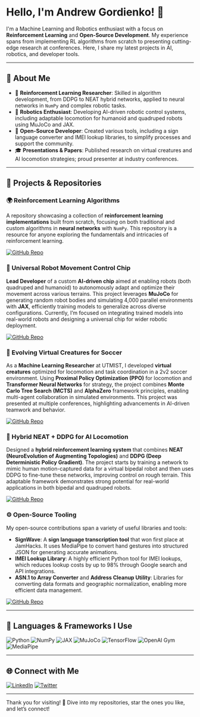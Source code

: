 # Hello, I'm Andrew Gordienko! 👋
I'm a Machine Learning and Robotics enthusiast with a focus on **Reinforcement Learning** and **Open-Source Development**. My experience spans from implementing RL algorithms from scratch to presenting cutting-edge research at conferences. Here, I share my latest projects in AI, robotics, and developer tools.

---

## 📘 About Me

- 🧠 **Reinforcement Learning Researcher**: Skilled in algorithm development, from DDPG to NEAT hybrid networks, applied to neural networks in `NumPy` and complex robotic tasks.
- 🤖 **Robotics Enthusiast**: Developing AI-driven robotic control systems, including adaptable locomotion for humanoid and quadruped robots using MuJoCo and JAX.
- 🔧 **Open-Source Developer**: Created various tools, including a sign language converter and IMEI lookup libraries, to simplify processes and support the community.
- 🎓 **Presentations & Papers**: Published research on virtual creatures and AI locomotion strategies; proud presenter at industry conferences.

---

## 🚀 Projects & Repositories

### 🌍 Reinforcement Learning Algorithms
A repository showcasing a collection of **reinforcement learning implementations** built from scratch, focusing on both traditional and custom algorithms in **neural networks** with `NumPy`. This repository is a resource for anyone exploring the fundamentals and intricacies of reinforcement learning.

[![GitHub Repo](https://img.shields.io/badge/GitHub-Repo-blue)](https://github.com/AndrewGordienko/RL-Algorithms)

### 🤖 Universal Robot Movement Control Chip
**Lead Developer** of a custom **AI-driven chip** aimed at enabling robots (both quadruped and humanoid) to autonomously adapt and optimize their movement across various terrains. This project leverages **MuJoCo** for generating random robot bodies and simulating 4,000 parallel environments with **JAX**, efficiently training models to generalize across diverse configurations. Currently, I’m focused on integrating trained models into real-world robots and designing a universal chip for wider robotic deployment.

[![GitHub Repo](https://img.shields.io/badge/GitHub-Repo-blue)](https://github.com/AndrewGordienko/Robot-Control)

### 🏃 Evolving Virtual Creatures for Soccer
As a **Machine Learning Researcher** at UTMIST, I developed **virtual creatures** optimized for locomotion and task coordination in a 2v2 soccer environment. Using **Proximal Policy Optimization (PPO)** for locomotion and **Transformer Neural Networks** for strategy, the project combines **Monte Carlo Tree Search (MCTS)** and **AlphaZero** framework principles, enabling multi-agent collaboration in simulated environments. This project was presented at multiple conferences, highlighting advancements in AI-driven teamwork and behavior.

[![GitHub Repo](https://img.shields.io/badge/GitHub-Repo-blue)](https://github.com/AndrewGordienko/Virtual-Creatures)

### 🦿 Hybrid NEAT + DDPG for AI Locomotion
Designed a **hybrid reinforcement learning system** that combines **NEAT (NeuroEvolution of Augmenting Topologies)** and **DDPG (Deep Deterministic Policy Gradient)**. The project starts by training a network to mimic human motion-captured data for a virtual bipedal robot and then uses DDPG to fine-tune these networks, improving control on rough terrain. This adaptable framework demonstrates strong potential for real-world applications in both bipedal and quadruped robots.

[![GitHub Repo](https://img.shields.io/badge/GitHub-Repo-blue)](https://github.com/AndrewGordienko/NEAT-DDPG)

### ⚙️ Open-Source Tooling
My open-source contributions span a variety of useful libraries and tools:

- **SignWave**: A **sign language transcription tool** that won first place at JamHacks. It uses MediaPipe to convert hand gestures into structured JSON for generating accurate animations.
- **IMEI Lookup Library**: A highly efficient Python tool for IMEI lookups, which reduces lookup costs by up to 98% through Google search and API integrations.
- **ASN.1 to Array Converter** and **Address Cleanup Utility**: Libraries for converting data formats and geographic normalization, enabling more efficient data management.

[![GitHub Repo](https://img.shields.io/badge/GitHub-Repo-blue)](https://github.com/AndrewGordienko/Open-Source-Tools)

---

## 🔧 Languages & Frameworks I Use

![Python](https://img.shields.io/badge/Python-3776AB?style=flat&logo=python&logoColor=white)
![NumPy](https://img.shields.io/badge/NumPy-013243?style=flat&logo=numpy&logoColor=white)
![JAX](https://img.shields.io/badge/JAX-007ACC?style=flat&logo=google&logoColor=white)
![MuJoCo](https://img.shields.io/badge/MuJoCo-000000?style=flat&logo=MuJoCo&logoColor=white)
![TensorFlow](https://img.shields.io/badge/TensorFlow-FF6F00?style=flat&logo=tensorflow&logoColor=white)
![OpenAI Gym](https://img.shields.io/badge/OpenAI%20Gym-008080?style=flat&logo=OpenAIGym&logoColor=white)
![MediaPipe](https://img.shields.io/badge/MediaPipe-4285F4?style=flat&logo=google&logoColor=white)

---

## 🌐 Connect with Me

[![LinkedIn](https://img.shields.io/badge/LinkedIn-AndrewGordienko-blue)](https://www.linkedin.com/in/andrewgordienko) [![Twitter](https://img.shields.io/badge/Twitter-@AndrewGordienko-1DA1F2)](https://twitter.com/AndrewGordienko)

---

Thank you for visiting! 🌟 Dive into my repositories, star the ones you like, and let’s connect!
